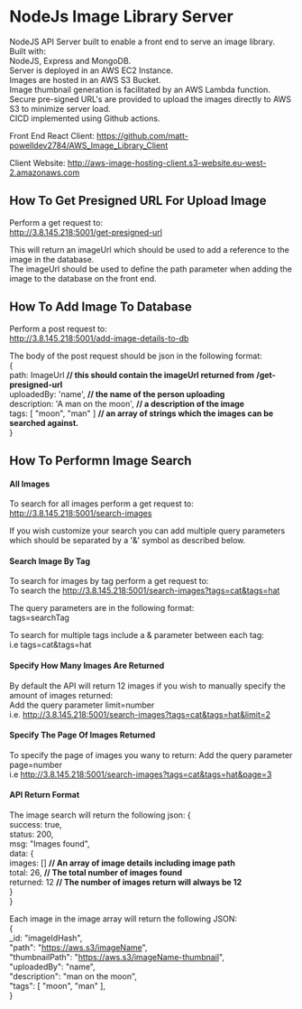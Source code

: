 # NodeJs Image Library Server

NodeJS API Server built to enable a front end to serve an image library.  
Built with:  
NodeJS, Express and MongoDB.  
Server is deployed in an AWS EC2 Instance.  
Images are hosted in an AWS S3 Bucket.  
Image thumbnail generation is facilitated by an AWS Lambda function.  
Secure pre-signed URL's are provided to upload the images directly to AWS S3 to
minimize server load.  
CICD implemented using Github actions.

Front End React Client:
https://github.com/matt-powelldev2784/AWS_Image_Library_Client

Client Website:
http://aws-image-hosting-client.s3-website.eu-west-2.amazonaws.com

## How To Get Presigned URL For Upload Image

Perform a get request to:  
http://3.8.145.218:5001/get-presigned-url

This will return an imageUrl which should be used to add a reference to the
image in the database.  
The imageUrl should be used to define the path parameter when adding the image
to the database on the front end.

## How To Add Image To Database

Perform a post request to:  
http://3.8.145.218:5001/add-image-details-to-db

The body of the post request should be json in the following format:  
{  
path: ImageUrl **// this should contain the imageUrl returned from**
**/get-presigned-url**  
uploadedBy: 'name', **// the name of the person uploading**  
description: 'A man on the moon', **// a description of the image**  
tags: [ "moon", "man" ] **// an array of strings which the images can be**
**searched against.**  
}

## How To Performn Image Search

#### All Images

To search for all images perform a get request to:  
http://3.8.145.218:5001/search-images

If you wish customize your search you can add multiple query parameters which
should be separated by a '&' symbol as described below.

#### Search Image By Tag

To search for images by tag perform a get request to:  
To search the http://3.8.145.218:5001/search-images?tags=cat&tags=hat

The query parameters are in the following format:  
tags=searchTag

To search for multiple tags include a & parameter between each tag:  
i.e tags=cat&tags=hat

#### Specify How Many Images Are Returned

By default the API will return 12 images if you wish to manually specify the
amount of images returned:  
Add the query parameter limit=number  
i.e. http://3.8.145.218:5001/search-images?tags=cat&tags=hat&limit=2

#### Specify The Page Of Images Returned

To specify the page of images you wany to return: Add the query parameter
page=number  
i.e http://3.8.145.218:5001/search-images?tags=cat&tags=hat&page=3

#### API Return Format

The image search will return the following json: {  
 success: true,  
 status: 200,  
 msg: "Images found",  
 data: {  
 images: [] **// An array of image details including image path**  
 total: 26, **// The total number of images found**  
 returned: 12 **// The number of images return will always be 12**  
 }  
 }

Each image in the image array will return the following JSON:  
 {  
 \_id: "imageIdHash",  
 "path": "https://aws.s3/imageName",  
 "thumbnailPath": "https://aws.s3/imageName-thumbnail",  
 "uploadedBy": "name",  
 "description": "man on the moon",  
 "tags": [ "moon", "man" ],  
 }
